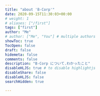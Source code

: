 ```yaml
---
title: "about 'B-Corp'"
date: 2020-09-15T11:30:03+00:00
# weight: 1
# aliases: ["/first"]
tags: ["first"]
author: "Me"
# author: ["Me", "You"] # multiple authors
showToc: true
TocOpen: false
draft: false
hidemeta: false
comments: false
description: "B-Corp について.わかったこと"
disableHLJS: true # to disable highlightjs
disableShare: false
disableHLJS: false
searchHidden: true

---
```


